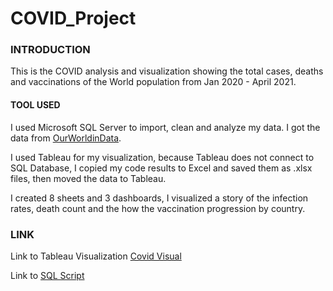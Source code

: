 # COVID_Project

### INTRODUCTION
This is the COVID analysis and visualization showing the total cases, deaths and vaccinations of the World population from Jan 2020 - April 2021.

#### TOOL USED
I used Microsoft SQL Server to import, clean and analyze my data. I got the data from [OurWorldinData](https://ourworldindata.org/covid-deaths).

I used Tableau for my visualization, because Tableau does not connect to SQL Database, I copied my code results to Excel and saved them as .xlsx
files, then moved the data to Tableau. 

I created 8 sheets and 3 dashboards, I visualized a story of the infection rates, death count and the how the vaccination progression by country.


### LINK

Link to Tableau Visualization [Covid Visual](https://public.tableau.com/views/CovidAnalysisVisualization_16795997715030/Dashboard4?:language=en-US&publish=yes&:display_count=n&:origin=viz_share_link)

Link to [SQL Script](https://github.com/Dolapomimi/COVID_Project/blob/main/COVID_DATASET.sql) 

